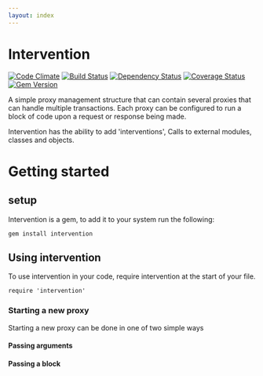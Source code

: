 ```yaml
---
layout: index
---
```


Intervention
============
[![Code Climate](https://codeclimate.com/github/benSlaughter/intervention.png)](https://codeclimate.com/github/benSlaughter/intervention)
[![Build Status](https://travis-ci.org/benSlaughter/intervention.png?branch=master)](https://travis-ci.org/benSlaughter/intervention)
[![Dependency Status](https://gemnasium.com/benSlaughter/intervention.png)](https://gemnasium.com/benSlaughter/intervention)
[![Coverage Status](https://coveralls.io/repos/benSlaughter/intervention/badge.png)](https://coveralls.io/r/benSlaughter/intervention)
[![Gem Version](https://badge.fury.io/rb/intervention.png)](http://badge.fury.io/rb/intervention)

A simple proxy management structure that can contain several proxies that can handle multiple transactions.
Each proxy can be configured to run a block of code upon a request or response being made.

Intervention has the ability to add 'interventions', Calls to external modules, classes and objects.

# Getting started

## setup
Intervention is a gem, to add it to your system run the following:
```
gem install intervention
```
## Using intervention

To use intervention in your code, require intervention at the start of your file.
```
require 'intervention'
```

### Starting a new proxy
Starting a new proxy can be done in one of two simple ways
#### Passing arguments

#### Passing a block
